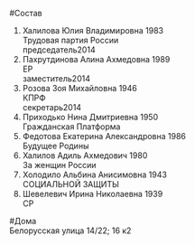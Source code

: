 #Состав  
1. Халилова Юлия Владимировна 1983  
    Трудовая партия России  
    председатель2014  
2. Пахрутдинова Алина Ахмедовна 1989  
    ЕР  
    заместитель2014  
3. Розова Зоя Михайловна 1946  
    КПРФ  
    секретарь2014  
4. Приходько Нина Дмитриевна 1950  
    Гражданская Платформа  
5. Федотова Екатерина Александровна 1986  
    Будущее Родины  
6. Халилов Адиль Ахмедович 1980  
    За женщин России  
7. Холодило Альбина Анисимовна 1943  
    СОЦИАЛЬНОЙ ЗАЩИТЫ  
8. Шевелевич Ирина Николаевна 1939  
    СР  
  
#Дома  
Белорусская улица 14/22; 16 к2  
  
